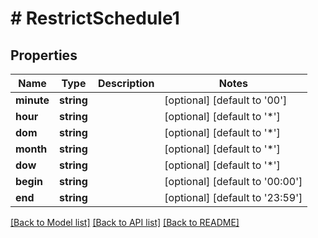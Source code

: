 # # RestrictSchedule1

## Properties

Name | Type | Description | Notes
------------ | ------------- | ------------- | -------------
**minute** | **string** |  | [optional] [default to '00']
**hour** | **string** |  | [optional] [default to '*']
**dom** | **string** |  | [optional] [default to '*']
**month** | **string** |  | [optional] [default to '*']
**dow** | **string** |  | [optional] [default to '*']
**begin** | **string** |  | [optional] [default to '00:00']
**end** | **string** |  | [optional] [default to '23:59']

[[Back to Model list]](../../README.md#models) [[Back to API list]](../../README.md#endpoints) [[Back to README]](../../README.md)
